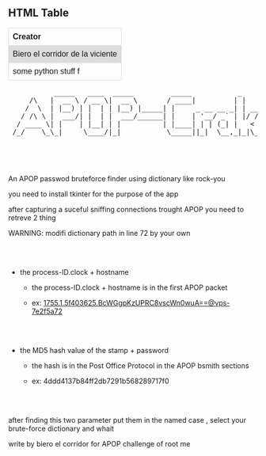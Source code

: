 <html>
<style>
table {
  font-family: arial, sans-serif;
  border-collapse: collapse;
  width: 100%;
}
td, th {
  border: 1px solid #dddddd;
  text-align: left;
  padding: 8px;
}
tr:nth-child(even) {
  background-color: #dddddd;
}
</style>
</head>
<body>

<h2>HTML Table</h2>

<table>
  <tr>
    <th>Creator</th>

  </tr>
  <tr>
    <td>Biero el corridor de la viciente</td>

  </tr>
  <tr>
    <td>some python stuff f</td>
  </tr>

</table>





<pre>
           _____   ____  _____         _____           _                 
     /\   |  __ \ / __ \|  __ \       / ____|         | |                
    /  \  | |__) | |  | | |__) |_____| |     _ __ __ _| | _____ _ __ ___ 
   / /\ \ |  ___/| |  | |  ___/______| |    | '__/ _` | |/ / _ \ '__/ __|
  / ____ \| |    | |__| | |          | |____| | | (_| |   <  __/ |  \__ \
 /_/    \_\_|     \____/|_|           \_____||_|  \__,_|_|\_\___|_|  |___/
 
</pre>
</br>
</br>

An APOP passwod bruteforce finder using dictionary like rock-you

you need to install tkinter for the purpose of the app 

after capturing a suceful sniffing connections trought APOP you need to retreve 2 thing 


WARNING: modifi dictionary path in line 72 by your own 

</br>
</br>

- the process-ID.clock + hostname
 
  - the process-ID.clock + hostname is in the first APOP packet 
  
  - ex: <1755.1.5f403625.BcWGgpKzUPRC8vscWn0wuA==@vps-7e2f5a72>

</br>
</br>


- the MD5 hash value of the stamp + password 

  - the hash is in the Post Office Protocol in the APOP bsmith sections
  
  - ex: 4ddd4137b84ff2db7291b568289717f0

</br>
</br>



after finding this two parameter put them in the named case , select your brute-force dictionary and whait 






write by biero el corridor for APOP challenge of root me 

</html>
